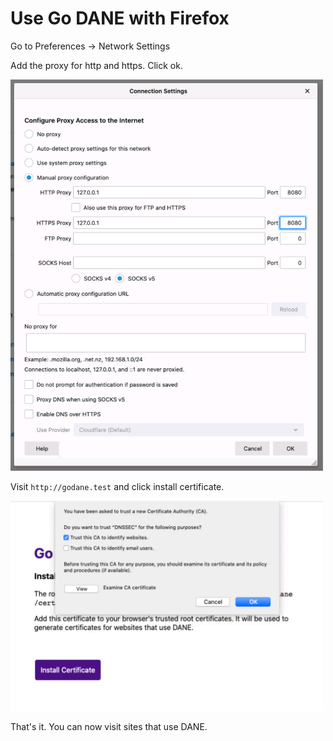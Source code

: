 # Use Go DANE with Firefox

Go to Preferences -> Network Settings

Add the proxy for http and https. Click ok.



<a href="#"><img src="network-settings.png" alt="Firefox Proxy Settings" width="500px;"></a>


Visit `http://godane.test` and click install certificate.


<a href="#"><img src="godane.test.png" alt="godane.test install certificate" width="500px;"></a>


That's it. You can now visit sites that use DANE.
